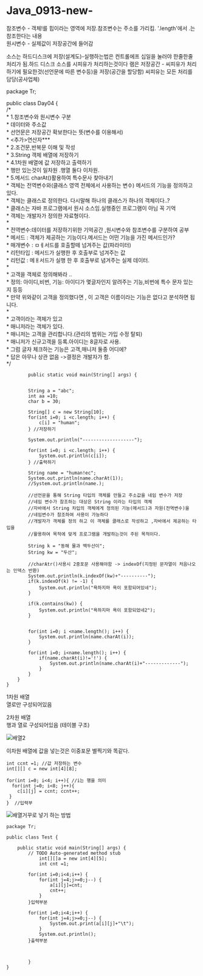 # Java_0913-new-  
  
  
  
참조변수 - 객체!를 힙이라는 영역에 저장.참조변수는 주소를 가리킴. '.length'에서 .는 참조한다는 내용  
원시변수 - 실제값이 저장공간에 들어감  
  
  
소스는 하드디스크에 저장(설계도)-실행하는법은 컨트롤에프 십일을 눌러야 한줄한줄 처리가 됨.하드 디스크 소스를 시피유가 처리하는것이다 
램은 저장공간 - 씨피유가 처리하기에 필요한것(선언문에 따른 변수등)을 저장(공간을 할당함) 
씨피유는 모든 처리를 담당(공사업체)
  
  
package Tr;  
  
public class Day04 {  
	/*  
	 * 1.참조변수와 원시변수 구분  
	 * 데이터와 주소값  
	 * 선언문은 저장공간 확보한다는 뜻(변수를 이용해서)  
	 * <추가>연산자***  
	 * 2.조건문,반복문 이해 및 작성  
	 * 3.String 객체 배열에 저장하기  
	 * 4.1차원 배열에 값 저장하고 출력하기  
	 * 행만 있는것이 일차원 .행열 둘다 이차원.   
	 * 5.메서드 charAt()활용하여 특수문사 찾아내기  
	 * 	객체는 전역변수와(클래스 영역 전체에서 사용하는 변수) 메서드의 기능을 정의하고 있다.  
	 * 	객체는 클래스로 정의한다. 다시말해 하나의 클래스가 하나의 객체이다..?    
	 *  클래스는 자바 프로그램에서 원시 소스임.실행중인 프로그램이 아님 꼭 기억  
	 * 	객체는 개발자가 정의한 자료형이다.    
	 *   
	 * 전역변수:데이터를 저장하기위한 기억공간 ,원시변수와 참조변수를 구분하여 공부  
	 * 메서드 : 객체가 제공하는 기능이다.메서드는 어떤 기능을 가진 메서드인가?  
	 * 			매개변수 : ㅁㅔ서드를 호출할떼 넘겨주는 값(파라미터)  
	 * 			리턴타입 : 메서드가 실행한 후 호출부로 넘겨주는 값  
	 * 			리턴값 : 메ㅐ서드가 실행 한 후 호출부로 념겨주는 실제 데이터.  
	 * 	   
	 * 	고객을 객체로 정의해봐라 ..    
	 * 		정의: 아이디,비번, 기능: 아이디가 몇글자인지 알려주는 기능,비번에 특수 문자 있는지 등등    
	 * 		만약 위와같이 고객을 정의했다면 , 이 고객은 이름이라는 기능은 없다고 분석하면 됩니다.    
	 *   
	 * 		고객이라는 객체가 있고  
	 * 		매니저라는 객체가 있다.  
	 * 		매니저는 고객을 관리합니다.(관리의 범위는 가입 수정 탈퇴)  
	 *		매니저가 신규고객을 등록.아이디는 8글자로 사용.  
	 *		그럼 글자 체크하는 기능은 고객,매니저 둘중 어디에?  
	 *		답은 아무나 상관 없음 ->결정은 개발자가 함.   
	 */
```
		public static void main(String[] args) {
			
		
		String a = "abc";
		int aa =10;
		char b = 30;
		
		String[] c = new String[10];
		for(int i=0; i <c.length; i++) {
			c[i] = "human";
		} //저장하기
		
		System.out.println("-------------------");
		
		for(int i=0; i <c.length; i++) {
			System.out.println(c[i]); 
		} //출력하기
		
		String name = "human!ec";
		System.out.println(name.charAt(1));
		//System.out.println(name.);
		
		//선언문을 통해 String 타입의 객체를 만들고 주소값을 네임 변수가 저장
		//네임 변수가 참조하는 대상은 String 이라는 타입의 객체
		//자바에서 String 차입의 객체에게 정의된 기능(메서드)과 자원(전역변수)을 
		//네임변수가 참조하여 사용이 가능하다
		//개발자가 객체를 정의 하고 이 객체를 클래스로 작성하고 ,자바에서 제공하는 타입을 
		//활용하여 목적에 맞게 프로그램을 개발하는것이 주된 목적이다.
		
		String k = "동해 물과 백두산이";
		String kw = "두산";
		
		//charAtr()사용시 2중포문 사용해야함 -> indexOf(지정된 문자열이 처음나오는 인덱스 반환)
		System.out.println(k.indexOf(kw)+"----------");
		if(k.indexOf(k) != -1) {
			System.out.println("욕하지마 욕이 포함되어있네");
		}
		
		if(k.contains(kw)) {
			System.out.println("욕하지마 욕이 포함되었네2");
		}
		
		
		for(int i=0; i <name.length(); i++) {
			System.out.println(name.charAt(i));
		}
		
		for(int i=0; i<name.length(); i++) {
			if(name.charAt(i)!='!') {
				System.out.println(name.charAt(i)+"-------------");
			}
		}
	}
}
```
  
1차원 배열  
열로만 구성되어있음  
  
  
2차원 배열  
행과 열로 구성되어있음 (테이블 구조)  
  
  ![배열2](https://user-images.githubusercontent.com/80766275/189798881-98a51b72-dd6f-433e-bf1c-fe31d1424b86.PNG)
  
  
이차원 배열에 값을 넣는것은 이중포문 별찍기와 똑같다.  
```
int ccnt =1; //값 저장하는 변수  
int[][] c = new int[4][8];  
  
for(int i=0; i<4; i++){ //i는 행을 의미
  for(int j=0; i<8; j++){
    c[i][j] = ccnt; ccnt++; 
 }
}  //입력부
```
  
  ![배열거꾸로 넣기](https://user-images.githubusercontent.com/80766275/189801889-dbad7a25-fae0-400e-b628-04ea188470db.PNG)
하는 방법  
  
  
```
package Tr;

public class Test {

	public static void main(String[] args) {
		// TODO Auto-generated method stub
			int[][]a = new int[4][5];
			int cnt =1;
			
		for(int i=0;i<4;i++) {
			for(int j=4;j>=0;j--) {
				a[i][j]=cnt;
				cnt++;
			}
		}입력부분  
			
		for(int i=0;i<4;i++) {
			for(int j=4;j>=0;j--) {
				System.out.print(a[i][j]+"\t");
			}
			System.out.println();
		}출력부분  
		
		
			
		}
}
```

  
  
  
  
  
  
  
  
  
  
  
  
  
  
  
  
  
  
  
  
  
  
  
  
  
  
  
  
  
  
  
  
  
  
  
  
  
